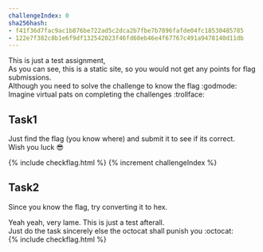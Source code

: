 ```yaml
---
challengeIndex: 0
sha256hash: 
- f41f36d7fac9ac1b876be722ad5c2dca2b7fbe7b7896fafde04fc18530485785
- 122e7f382c8b1e6f9df132542023f46fd60eb46e4f67767c491a9478140d11db
---
```


This is just a test assignment,  
As you can see, this is a static site, so you would not get any points for flag submissions.  
Although you need to solve the challenge to know the flag :godmode:  
Imagine virtual pats on completing the challenges :trollface:  

## Task1
Just find the flag (you know where) and submit it to see if its correct.  
Wish you luck :sunglasses:  
<!-- inspect element rocks yo flag{congrats} -->

{% include checkflag.html %}
{% increment challengeIndex %}

## Task2 
Since you know the flag, try converting it to hex.  
<!-- 666c61677b636f6e67726174737d -->
Yeah yeah, very lame. This is just a test afterall.   
Just do the task sincerely else the octocat shall punish you :octocat:  
{% include checkflag.html %}

